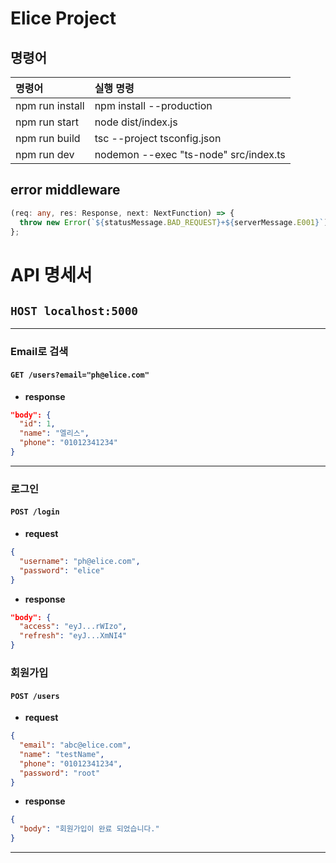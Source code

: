 # Elice Project

## 명령어

| 명령어          | 실행 명령                               |
| :-------------- | :-------------------------------------- |
| npm run install | npm install --production                |
| npm run start   | node dist/index.js                      |
| npm run build   | tsc --project tsconfig.json             |
| npm run dev     | nodemon --exec \"ts-node\" src/index.ts |

## error middleware

```ts
(req: any, res: Response, next: NextFunction) => {
  throw new Error(`${statusMessage.BAD_REQUEST}+${serverMessage.E001}`);
};
```

# API 명세서

## `HOST localhost:5000`

<hr>

### Email로 검색

#### `GET /users?email="ph@elice.com"`

- **response**

```json
"body": {
  "id": 1,
  "name": "엘리스",
  "phone": "01012341234"
}
```

<hr>

### 로그인

#### `POST /login`

- **request**

```json
{
  "username": "ph@elice.com",
  "password": "elice"
}
```

- **response**

```json
"body": {
  "access": "eyJ...rWIzo",
  "refresh": "eyJ...XmNI4"
}
```

### 회원가입

#### `POST /users`

- **request**

```json
{
  "email": "abc@elice.com",
  "name": "testName",
  "phone": "01012341234",
  "password": "root"
}
```

- **response**

```json
{
  "body": "회원가입이 완료 되었습니다."
}
```

<hr>
